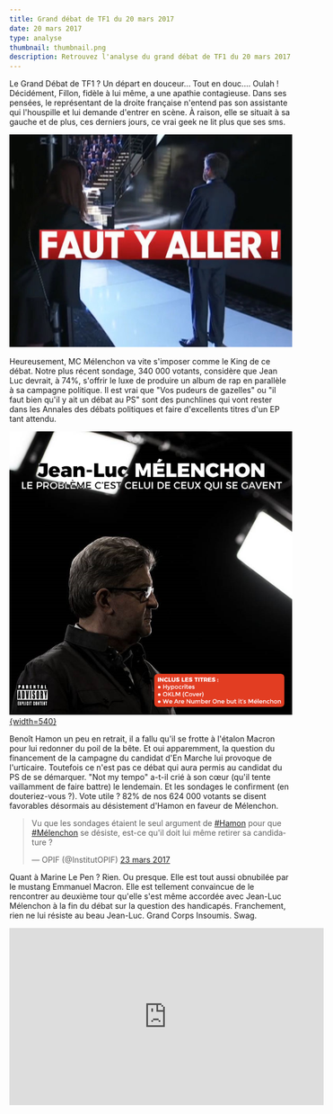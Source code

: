 ```yaml
---
title: Grand débat de TF1 du 20 mars 2017
date: 20 mars 2017
type: analyse
thumbnail: thumbnail.png
description: Retrouvez l'analyse du grand débat de TF1 du 20 mars 2017 par l'institut Opif.
---
```


Le Grand Débat de TF1 ? Un départ en douceur... Tout en douc.... Oulah ! Décidément, Fillon, fidèle à lui même, a une apathie contagieuse. Dans ses pensées, le représentant de la droite française n'entend pas son assistante qui l'houspille et lui demande d'entrer en scène. À raison, elle se situait à sa gauche et de plus, ces derniers jours, ce vrai geek ne lit plus que ses sms.

[![Assistante de Fillon : "Faut y aller !"](fillon-aller.png)](fillon-aller.png)

Heureusement, MC Mélenchon va vite s'imposer comme le King de ce débat. Notre plus récent sondage, 340 000 votants, considère que Jean Luc devrait, à 74%, s'offrir le luxe de produire un album de rap en parallèle à sa campagne politique. Il est vrai que "Vos pudeurs de gazelles" ou "il faut bien qu'il y ait un débat au PS" sont des punchlines qui vont rester dans les Annales des débats politiques et faire d'excellents titres d'un EP tant attendu.

[![Mélenchon sort son nouvel EP : Le problème c'est celui de ceux qui se gavent !"](melenchon-ep.png){width=540}](melenchon-ep.png)

Benoît Hamon un peu en retrait, il a fallu qu'il se frotte à l'étalon Macron pour lui redonner du poil de la bête. Et oui apparemment, la question du financement de la campagne du candidat d'En Marche lui provoque de l'urticaire. Toutefois ce n'est pas ce débat qui aura permis au candidat du PS de se démarquer. "Not my tempo" a-t-il crié à son cœur (qu'il tente vaillamment de faire battre) le lendemain. Et les sondages le confirment (en douteriez-vous ?). Vote utile ? 82% de nos 624 000 votants se disent favorables désormais au désistement d'Hamon en faveur de Mélenchon.

<blockquote class="twitter-tweet" data-lang="fr"><p lang="fr" dir="ltr">Vu que les sondages étaient le seul argument de <a href="https://twitter.com/hashtag/Hamon?src=hash">#Hamon</a> pour que <a href="https://twitter.com/hashtag/M%C3%A9lenchon?src=hash">#Mélenchon</a> se désiste, est-ce qu&#39;il doit lui même retirer sa candidature ?</p>&mdash; OPIF (@InstitutOPIF) <a href="https://twitter.com/InstitutOPIF/status/844887671906451460">23 mars 2017</a></blockquote>

Quant à Marine Le Pen ? Rien. Ou presque. Elle est tout aussi obnubilée par le mustang Emmanuel Macron. Elle est tellement convaincue de le rencontrer au deuxième tour qu'elle s'est même accordée avec Jean-Luc Mélenchon à la fin du débat sur la question des handicapés. Franchement, rien ne lui résiste au beau Jean-Luc. Grand Corps Insoumis. Swag.

<iframe width="560" height="315" src="https://www.youtube.com/embed/cm1AQk30kFs" frameborder="0" allowfullscreen></iframe>
